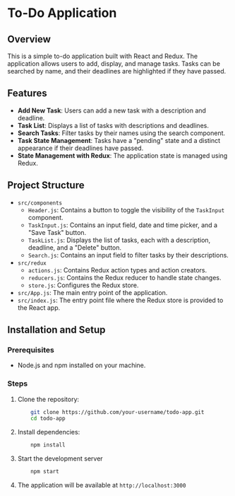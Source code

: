 # To-Do Application

## Overview

This is a simple to-do application built with React and Redux. The application allows users to add, display, and manage tasks. Tasks can be searched by name, and their deadlines are highlighted if they have passed.

## Features

- **Add New Task**: Users can add a new task with a description and deadline.
- **Task List**: Displays a list of tasks with descriptions and deadlines.
- **Search Tasks**: Filter tasks by their names using the search component.
- **Task State Management**: Tasks have a "pending" state and a distinct appearance if their deadlines have passed.
- **State Management with Redux**: The application state is managed using Redux.

## Project Structure

- `src/components`
  - `Header.js`: Contains a button to toggle the visibility of the `TaskInput` component.
  - `TaskInput.js`: Contains an input field, date and time picker, and a "Save Task" button.
  - `TaskList.js`: Displays the list of tasks, each with a description, deadline, and a "Delete" button.
  - `Search.js`: Contains an input field to filter tasks by their descriptions.
- `src/redux`
  - `actions.js`: Contains Redux action types and action creators.
  - `reducers.js`: Contains the Redux reducer to handle state changes.
  - `store.js`: Configures the Redux store.
- `src/App.js`: The main entry point of the application.
- `src/index.js`: The entry point file where the Redux store is provided to the React app.

## Installation and Setup

### Prerequisites

- Node.js and npm installed on your machine.

### Steps

1. Clone the repository:
    ```sh
        git clone https://github.com/your-username/todo-app.git
        cd todo-app
    ```
2. Install dependencies:
    ```sh
        npm install
    ```
3. Start the development server
    ```sh
        npm start
    ```

4. The application will be available at `http://localhost:3000`